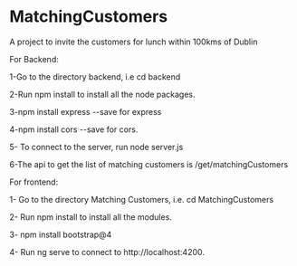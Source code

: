 # MatchingCustomers
A project to invite the customers for lunch within 100kms of Dublin 

For Backend:

1-Go to the directory backend, i.e  cd backend

2-Run npm install to install all the node packages.

3-npm install express --save for express

4-npm install cors --save for cors.

5- To connect to the server, run node server.js

6-The api to get the list of matching customers is /get/matchingCustomers


For frontend:

1- Go to the directory Matching Customers, i.e. cd MatchingCustomers

2- Run npm install to install all the modules.

3- npm install bootstrap@4

4- Run ng serve to connect to http://localhost:4200.
